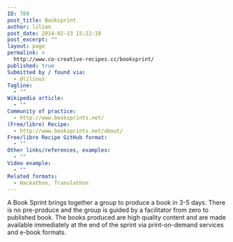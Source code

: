 ```yaml
---
ID: 789
post_title: Booksprint
author: lilian
post_date: 2014-02-13 15:22:18
post_excerpt: ""
layout: page
permalink: >
  http://www.co-creative-recipes.cc/booksprint/
published: true
Submitted by / found via:
  - @lilious
Tagline:
  - ""
Wikipedia article:
  - ""
Community of practice:
  - http://www.booksprints.net/
(Free/libre) Recipe:
  - http://www.booksprints.net/about/
Free/libre Recipe GitHub format:
  - ""
Other links/references, examples:
  - ""
Video example:
  - ""
Related formats:
  - Hackathon, Translathon
---
```

A Book Sprint brings together a group to produce a book in 3-5 days. There is no pre-produce and the group is guided by a facilitator from zero to published book. The books produced are high quality content and are made available immediately at the end of the sprint via print-on-demand services and e-book formats.